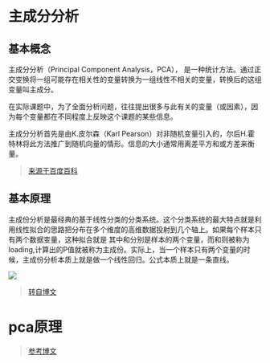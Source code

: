 # 主成分分析

## 基本概念
主成分分析（Principal Component Analysis，PCA）， 是一种统计方法。通过正交变换将一组可能存在相关性的变量转换为一组线性不相关的变量，转换后的这组变量叫主成分。

在实际课题中，为了全面分析问题，往往提出很多与此有关的变量（或因素），因为每个变量都在不同程度上反映这个课题的某些信息。

主成分分析首先是由K.皮尔森（Karl Pearson）对非随机变量引入的，尔后H.霍特林将此方法推广到随机向量的情形。信息的大小通常用离差平方和或方差来衡量。

> [来源于百度百科](https://baike.baidu.com/item/%E4%B8%BB%E6%88%90%E5%88%86%E5%88%86%E6%9E%90/829840?fr=aladdin)

## 基本原理
主成份分析是最经典的基于线性分类的分类系统。这个分类系统的最大特点就是利用线性拟合的思路把分布在多个维度的高维数据投射到几个轴上。如果每个样本只有两个数据变量，这种拟合就是 其中和分别是样本的两个变量，而和则被称为loading,计算出的P值就被称为主成份。实际上，当一个样本只有两个变量的时候，主成份分析本质上就是做一个线性回归。公式本质上就是一条直线。

![](http://images2015.cnblogs.com/blog/1036042/201610/1036042-20161016092028608-179450736.png)

> [转自博文](http://www.cnblogs.com/SCUJIN/p/5965946.html)

# pca原理

> [参考博文](http://blog.jobbole.com/109015/)

